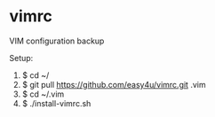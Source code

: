 # vimrc
VIM configuration backup

Setup:
1. $ cd ~/
2. $ git pull https://github.com/easy4u/vimrc.git .vim
3. $ cd ~/.vim
4. $ ./install-vimrc.sh
 
